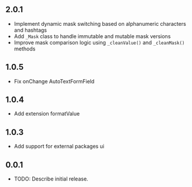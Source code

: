 ## 2.0.1
 * Implement dynamic mask switching based on alphanumeric characters and hashtags
 * Add `_Mask` class to handle immutable and mutable mask versions
 * Improve mask comparison logic using `_cleanValue()` and `_cleanMask()` methods

## 1.0.5
 * Fix onChange AutoTextFormField

## 1.0.4
 * Add extension formatValue

## 1.0.3
 * Add support for external packages ui

## 0.0.1
 * TODO: Describe initial release.




